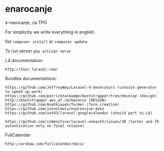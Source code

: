 enarocanje
==========

e-narocanje, za TPO

For simplicity we write everything in english.

fist ```composer install``` or ```composer update```

To run server 
```php artisan serve```

L4 documentation:
```
http://four.laravel.com/
```

Bundles documentations:
```
https://github.com/JeffreyWay/Laravel-4-Generators (console generator to speed up work)
https://github.com/patricktalmadge/bootstrapper/tree/develop (design)
http://bootstrapper.aws.af.cm/basecss (DESIGN)
https://github.com/Anahkiasen/former (form creation)
https://github.com/jasonlewis/expressive-date
https://github.com/swt83/laravel-googlecalendar (should port to L4)

https://github.com/codenitive/laravel-oneauth/issues/38 (twiter and fb avtentication only on final release)
```

FullCalendar
```
http://arshaw.com/fullcalendar/docs/
```